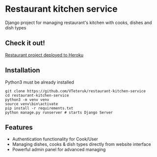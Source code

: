 # Restaurant kitchen service

Django project for managing restaurant's kitchen with cooks, dishes and dish types

## Check it out!

[Restaurant project deployed to Heroku](FUTURE_LINK)

## Installation

Python3 must be already installed

```shell
git clone https://github.com/VTeteruk/restaurant-kitchen-service
cd restaurant-kitchen-service
python3 -m venv venv
source venv\bin\activate
pip install -r requirements.txt
python manage.py runserver # starts Django Server
```

## Features

* Authentication functionality for Cook/User
* Managing dishes, cooks & dish types directly from website interface
* Powerful admin panel for advanced managing